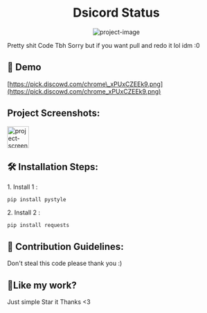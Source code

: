 <h1 align="center" id="title">Dsicord Status</h1>

<p align="center"><img src="https://socialify.git.ci/15pp/Discord-Status/image?language=1&amp;owner=1&amp;name=1&amp;stargazers=1&amp;theme=Light" alt="project-image"></p>

<p id="description">Pretty shit Code Tbh Sorry but if you want pull and redo it lol idm :0</p>

<h2>🚀 Demo</h2>

[https://pick.discowd.com/chrome\_xPUxCZEEk9.png](https://pick.discowd.com/chrome_xPUxCZEEk9.png)

<h2>Project Screenshots:</h2>

<img src="https://pick.discowd.com/chrome_xPUxCZEEk9.png" alt="project-screenshot" width="50" height="50/">

<h2>🛠️ Installation Steps:</h2>

<p>1. Install 1 :</p>

```
pip install pystyle
```

<p>2. Install 2 :</p>

```
pip install requests
```

<h2>🍰 Contribution Guidelines:</h2>

Don't steal this code please thank you :)

<h2>💖Like my work?</h2>

Just simple Star it Thanks <3
